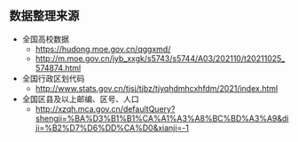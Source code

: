 


数据整理来源
---------------------------
+ 全国高校数据
    * https://hudong.moe.gov.cn/qggxmd/
    * http://m.moe.gov.cn/jyb_xxgk/s5743/s5744/A03/202110/t20211025_574874.html
+ 全国行政区划代码
    * http://www.stats.gov.cn/tjsj/tjbz/tjyqhdmhcxhfdm/2021/index.html
+ 全国区县及以上邮编、区号、人口
    * http://xzqh.mca.gov.cn/defaultQuery?shengji=%BA%D3%B1%B1%CA%A1%A3%A8%BC%BD%A3%A9&diji=%B2%D7%D6%DD%CA%D0&xianji=-1


